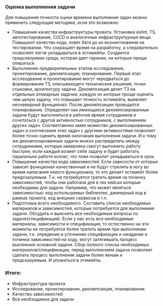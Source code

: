 ### Оценка выполнения задачи

Для повышения точности оцнки времени выполнения задач 
можно применить следующие методики, если это возможно:

- Повышение качества инфраструктуры проекта. Установка eslint, TS,
автотистирование, CI/CD и аналогичные инфраструктурные вещи. Повышают качество 
кода, ловят баги до их возниктновения на тестировании. Что сокращает время
на разработку, а следовательно позволяет легче укладываться в эстимейты.
Создается предсказуемая среда, которая дает гарании, на которые проще опираться.
- Выполнение предворительных этапов исследование, проектирование, декомпозиция,
планирование. Первый этап исслеодвание и проектирование могут черодваться 
до формирования ТЗ, описывающего технические решения, точки стыковки, архитектуру
задачи. Декомпозиция делит ТЗ на отдельные атомарные задачки, каждую из которых 
проще оценить чем целую задачу, что повышает точность эстимейта, выявляет 
неочевидный функционал. После декомпозиции проводится планирование. Определяет как 
имеющиеся декомпозированные задачи будут выполняться в рабочее время сотрудников 
и сочетаться с другой активностью сотрудников, с выполнением других задач.
Соответсвенно имея можество декомпозированных задач и соотнесения этих задач 
с другими активностями позволяет более точно оценить время окончания выполнения 
задачи. И к тому же декомпозированные задачи можно распределить между сотрудниками,
которые наверняка смогут выполнить работу быстрее, если каждый возмет себе задачу и 
будет работать паралельно работе коллег, что тоже позволит укладываться в срок.
- Повышение качества кода зависимостей. Если зависости от которых зависит функционал
качественные и не будут стрелять в ногу во время написания нового функционала, то 
это делает эстимейт более предсказуемым. Т.к. не потребуется тратить время 
на починку зависимостей, чтобы они работали для в тех кейсах которые необходимы для 
задачи. Например, что может являться зависимостью: код используемых библиотек, 
дженерный код в рамках проекта, код внешних сервисов и т.п.
- Подготовка всего необходимого. Составить список необходимых материалов и зависимостей,
которые потребуется для выполнения задачи. Обсудить и выяснить все необходимые 
вопросы по задаче(спецификация). Если у нас есть все необходимые материалы, 
зависимости и спецификация, то естественно на эти моменты не потребуется более тратить 
время при выполнении задачи, т.к. опредение и уточнение спецификации и ожидание 
и починка зависимостей на ходу, могут затягивыать процесс выолнения основной задачи.
Сбор полного списка необходимых материалов/спецификации, перед выполнением задачи 
позволяет сделать процесс выполнения задачи более явным и предсказуемым. 
И уложиться в этимейты.

### Итого:
- Инфраструктура проекта
- Исследование, проектирование, декомпозиция, планирование.
- Качество зависимостей
- Все необходимое для задачи
